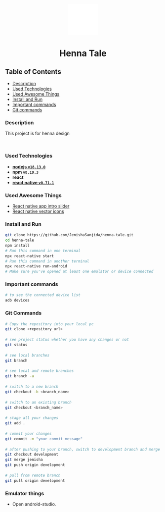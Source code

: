<div align="center">
  <a href="#">
    <img alt="Shahnawaz Hossan" src="./assets/educate.png" />
  </a>
  <h1>Henna Tale</h1>
</div>

## Table of Contents
* [Description](#description)
* [Used Technologies](#used-technologies)
* [Used Awesome Things](#used-awesome-things)
* [Install and Run](#install-and-run)
* [Important commands](#important-commands)
* [Git commands](#git-commands)


### Description

This project is for henna design

<br>

### Used Technologies

- [**nodejs `v18.13.0`**][nodejs]
- **npm `v8.19.3`**
- **react**
- [**react native `v0.71.1`**](https://reactnative.dev/)

### Used Awesome Things

- [React native app intro slider](https://www.npmjs.com/package/react-native-app-intro-slider)
- [React native vector icons](https://www.npmjs.com/package/react-native-vector-icons)


### Install and Run

```sh
git clone https://github.com/JenishaSanjida/henna-tale.git
cd henna-tale
npm install
# Run this command in one terminal
npx react-native start
# Run this command in another terminal
npx react-native run-android
# Make sure you've opened at least one emulator or device connected
```

### Important commands

```sh
# to see the connected device list
adb devices
```

### Git Commands

```sh
# Copy the repository into your local pc
git clone <repository_url>

# see project status whether you have any changes or not
git status

# see local branches
git branch

# see local and remote branches
git branch -a

# switch to a new branch
git checkout -b <branch_name>

# switch to an existing branch
git checkout <branch_name>

# stage all your changes
git add .

# commit your changes
git commit -m "your commit message"

# after pushing to your branch, switch to development branch and merge your branch with development branch
git checkout development
git merge jenisha
git push origin development

# pull from remote branch
git pull origin development
```

### Emulator things

- Open android-studio.

<!-- Definitions -->
[nodejs]: https://nodejs.org/en/
[reactjs]: https://reactjs.org/
[reactnative]: https://reactnative.dev/